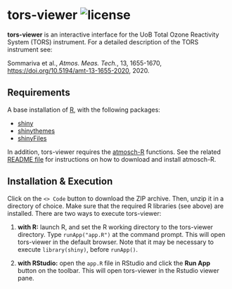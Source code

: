tors-viewer ![license](https://img.shields.io/github/license/rs028/tors-viewer)
===========

**tors-viewer** is an interactive interface for the UoB Total Ozone Reactivity System (TORS) instrument. For a detailed description of the TORS instrument see:

Sommariva et al., *Atmos. Meas. Tech.*, 13, 1655-1670, https://doi.org/10.5194/amt-13-1655-2020, 2020.


Requirements
------------

A base installation of [R](https://www.r-project.org), with the following packages:
- [shiny](https://cran.r-project.org/web/packages/shiny)
- [shinythemes](https://cran.r-project.org/web/packages/shinythemes)
- [shinyFiles](https://cran.r-project.org/web/packages/shinyFiles)

In addition, tors-viewer requires the [atmosch-R](https://github.com/rs028/atmosch-R) functions. See the related [README file](https://github.com/rs028/atmosch-R/blob/master/README.md) for instructions on how to download and install atmosch-R.


Installation & Execution
------------------------

Click on the `<> Code` button to download the ZIP archive. Then, unzip it in a directory of choice. Make sure that the required R libraries (see above) are installed. There are two ways to execute tors-viewer:

1. **with R:** launch R, and set the R working directory to the tors-viewer directory. Type `runApp("app.R")` at the command prompt. This will open tors-viewer in the default browser. Note that it may be necessary to execute `library(shiny)`, before `runApp()`.

2. **with RStudio:** open the `app.R` file in RStudio and click the **Run App** button on the toolbar. This will open tors-viewer in the Rstudio viewer pane.

